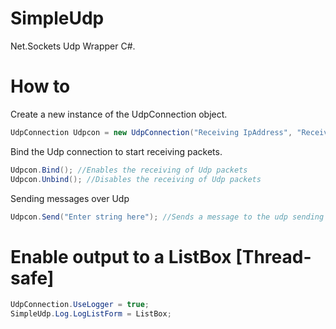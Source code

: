 # SimpleUdp
Net.Sockets Udp Wrapper C#.

# How to
Create a new instance of the UdpConnection object.
```C#
UdpConnection Udpcon = new UdpConnection("Receiving IpAddress", "Receiving Port", "Sending IpAdress", "Sending Port");
```
Bind the Udp connection to start receiving packets.
```C#
Udpcon.Bind(); //Enables the receiving of Udp packets
Udpcon.Unbind(); //Disables the receiving of Udp packets
```
Sending messages over Udp
```C#
Udpcon.Send("Enter string here"); //Sends a message to the udp sending IpAddress:Port
```

# Enable output to a ListBox [Thread-safe]
```C#
UdpConnection.UseLogger = true;
SimpleUdp.Log.LogListForm = ListBox;
```
